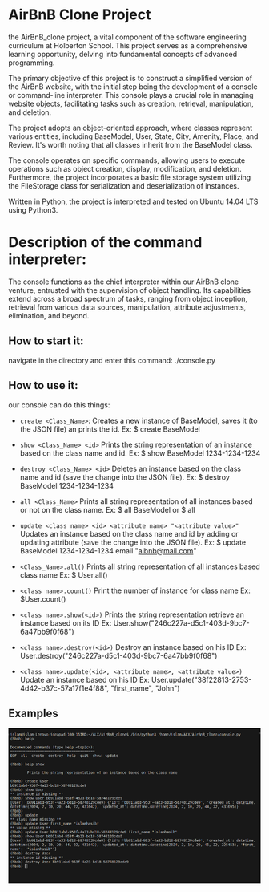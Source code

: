 # AirBnB Clone Project
 the AirBnB_clone project, a vital component of the software engineering curriculum at Holberton School. This project serves as a comprehensive learning opportunity, delving into fundamental concepts of advanced programming.

 The primary objective of this project is to construct a simplified version of the AirBnB website, with the initial step being the development of a console or command-line interpreter. This console plays a crucial role in managing website objects, facilitating tasks such as creation, retrieval, manipulation, and deletion.

 The project adopts an object-oriented approach, where classes represent various entities, including BaseModel, User, State, City, Amenity, Place, and Review. It's worth noting that all classes inherit from the BaseModel class.

 The console operates on specific commands, allowing users to execute operations such as object creation, display, modification, and deletion. Furthermore, the project incorporates a basic file storage system utilizing the FileStorage class for serialization and deserialization of instances.

 Written in Python, the project is interpreted and tested on Ubuntu 14.04 LTS using Python3.

# Description of the command interpreter:
 The console functions as the chief interpreter within our AirBnB clone venture, entrusted with the supervision of object handling. Its capabilities extend across a broad spectrum of tasks, ranging from object inception, retrieval from various data sources, manipulation, attribute adjustments, elimination, and beyond.

## How to start it:
 navigate in the directory and enter this command: ./console.py
## How to use it:
 our console can do this things:
 - `create <Class_Name>`: Creates a new instance of BaseModel, saves it (to the JSON file) an
 prints the id. Ex: $ create BaseModel

 - `show <Class_Name> <id>` Prints the string representation of an instance based on the class name and id. Ex: $ show BaseModel 1234-1234-1234

 - `destroy <Class_Name> <id>` Deletes an instance based on the class name and id (save the change into the JSON file). Ex: $ destroy BaseModel 1234-1234-1234

 - `all <Class_Name>` Prints all string representation of all instances based or not on the class name. Ex: $ all BaseModel or $ all

 - `update <class name> <id> <attribute name> "<attribute value>"` Updates an instance based on the class name and id by adding or updating attribute (save the change into the JSON file). Ex: $ update BaseModel 1234-1234-1234 email "aibnb@mail.com"

 - `<Class_Name>.all()` Prints all string representation of all instances based class name Ex: $ User.all()
 - `<class name>.count()` Print the number of instance for class name Ex: $User.count()

 - `<class name>.show(<id>)` Prints the string representation retrieve an instance based on its ID Ex: User.show("246c227a-d5c1-403d-9bc7-6a47bb9f0f68")

 - `<class name>.destroy(<id>)` Destroy an instance based on his ID Ex: User.destroy("246c227a-d5c1-403d-9bc7-6a47bb9f0f68")

 - `<class name>.update(<id>, <attribute name>, <attribute value>)` Update an instance based on his ID Ex: User.update("38f22813-2753-4d42-b37c-57a17f1e4f88", "first_name", "John")

## Examples
![Examples](https://github.com/islamhasib953/AirBnB_clone/blob/main/Screenshot%20from%202024-02-10%2020-46-59.png)
